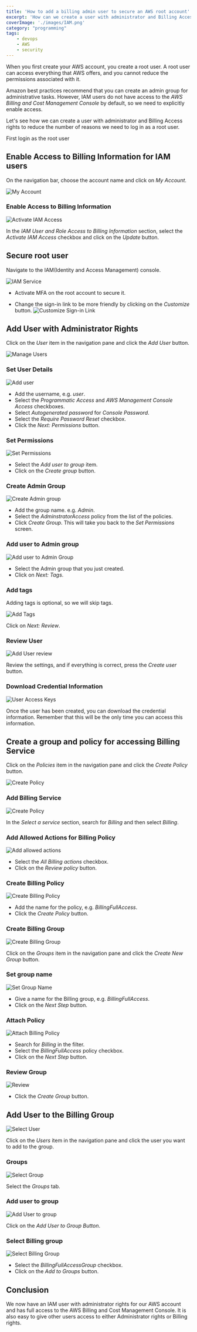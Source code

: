 ```yaml
---
title: 'How to add a billing admin user to secure an AWS root account'
excerpt: 'How can we create a user with administrator and Billing Access rights so that we can reduce the number of reasons of why we would need to log in as a root user'
coverImage: './images/IAM.png'
category: "programming"
tags:
    - devops
    - AWS
    - security
---
```


When you first create your AWS account, you create a root user. A root user can access everything that AWS offers, and you cannot reduce the permissions associated with it.

Amazon best practices recommend that you can create an admin group for administrative tasks. However, IAM users do not have access to the _AWS Billing and Cost Management Console_ by default, so we need to explicitly enable access.

Let's see how we can create a user with administrator and Billing Access rights to reduce the number of reasons we need to log in as a root user.

First login as the root user

## Enable Access to Billing Information for IAM users

On the navigation bar, choose the account name and click on _My Account_.

![My Account](./images/my_account.png)

### Enable Access to Billing Information

![Activate IAM Access](./images/activate_iam_access.png)

In the _IAM User and Role Access to Billing Information_ section, select the _Activate IAM Access_ checkbox and click on the _Update_ button.

## Secure root user

Navigate to the IAM(Identity and Access Management) console.

![IAM Service](./images/IAM.png)

-   Activate MFA on the root account to secure it.

-   Change the sign-in link to be more friendly by clicking on the _Customize_ button. ![Customize Sign-in Link](./images/sign_in_link.png)

## Add User with Administrator Rights

Click on the _User_ item in the navigation pane and click the _Add User_ button.

![Manage Users](./images/manage_users.png)

### Set User Details

![Add user](./images/add_user.png)

-   Add the username, e.g. _user_.
-   Select the _Programmatic Access_ and _AWS Management Console Access_ checkboxes.
-   Select _Autogenerated password_ for _Console Password_.
-   Select the _Require Password Reset_ checkbox.
-   Click the _Next: Permissions_ button.

### Set Permissions

![Set Permissions](./images/create_group.png)

-   Select the _Add user to group_ item.
-   Click on the _Create group_ button.

### Create Admin Group

![Create Admin group](./images/create_admin_group.png)

-   Add the group name. e.g. _Admin_.
-   Select the _AdminstratorAccess_ policy from the list of the policies.
-   Click _Create Group_. This will take you back to the _Set Permissions_ screen.

### Add user to Admin group

![Add user to Admin Group](./images/add_user_to_group.png)

-   Select the Admin group that you just created.
-   Click on _Next: Tags_.

### Add tags

Adding tags is optional, so we will skip tags.

![Add Tags](./images/add_tags.png)

Click on _Next: Review_.

### Review User

![Add User review](./images/add_user_review.png)

Review the settings, and if everything is correct, press the _Create user_ button.

### Download Credential Information

![User Access Keys](./images/user_access_keys.png)

Once the user has been created, you can download the credential information. Remember that this will be the only time you can access this information.

## Create a group and policy for accessing Billing Service

Click on the _Policies_ item in the navigation pane and click the _Create Policy_ button.

![Create Policy](./images/add_policy.png)

### Add Billing Service

![Create Policy](./images/add_billing_policy.png)

In the _Select a service_ section, search for _Billing_ and then select _Billing_.

### Add Allowed Actions for Billing Policy

![Add allowed actions](./images/add_billing_actions.png)

-   Select the _All Billing actions_ checkbox.
-   Click on the _Review policy_ button.

### Create Billing Policy

![Create Billing Policy](./images/create_billing_policy.png)

-   Add the name for the policy, e.g. _BillingFullAccess_.
-   Click the _Create Policy_ button.

### Create Billing Group

![Create Billing Group](./images/add_group.png)

Click on the _Groups_ item in the navigation pane and click the _Create New Group_ button.

### Set group name

![Set Group Name](./images/add_billing_group.png)

-   Give a name for the Billing group, e.g. _BillingFullAccess_.
-   Click on the _Next Step_ button.

### Attach Policy

![Attach Billing Policy](./images/attach_policy.png)

-   Search for _Billing_ in the filter.
-   Select the _BillingFullAccess_ policy checkbox.
-   Click on the _Next Step_ button.

### Review Group

![Review](./images/group_review.png)

-   Click the _Create Group_ button.

## Add User to the Billing Group

![Select User](./images/select_user.png)

Click on the _Users_ item in the navigation pane and click the user you want to add to the group.

### Groups

![Select Group](./images/user_group.png)

Select the _Groups_ tab.

### Add user to group

![Add User to group](./images/add_user_to_billing_group.png)

Click on the _Add User to Group Button_.

### Select Billing group

![Select Billing Group](./images/select_billing_group.png)

-   Select the _BillingFullAccessGroup_ checkbox.
-   Click on the _Add to Groups_ button.

## Conclusion

We now have an IAM user with administrator rights for our AWS account and has full access to the AWS Billing and Cost Management Console. It is also easy to give other users access to either Administrator rights or Billing rights.
